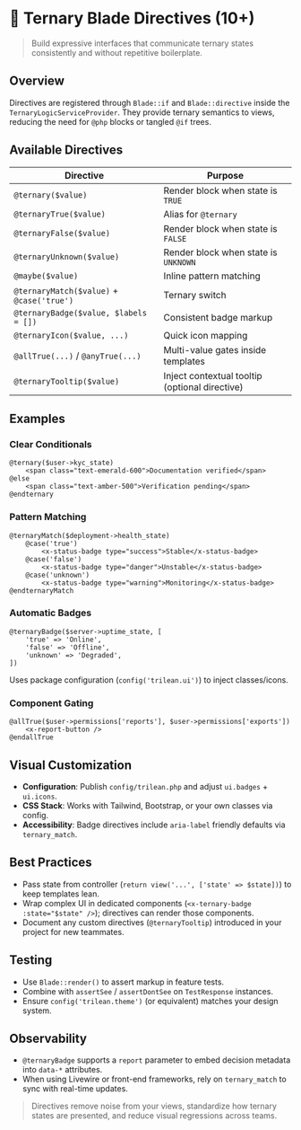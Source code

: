 # 🎨 Ternary Blade Directives (10+)

> Build expressive interfaces that communicate ternary states consistently and without repetitive boilerplate.

## Overview
Directives are registered through `Blade::if` and `Blade::directive` inside the `TernaryLogicServiceProvider`. They provide ternary semantics to views, reducing the need for `@php` blocks or tangled `@if` trees.

## Available Directives
| Directive | Purpose |
| --- | --- |
| `@ternary($value)` | Render block when state is `TRUE` |
| `@ternaryTrue($value)` | Alias for `@ternary` |
| `@ternaryFalse($value)` | Render block when state is `FALSE` |
| `@ternaryUnknown($value)` | Render block when state is `UNKNOWN` |
| `@maybe($value)` | Inline pattern matching |
| `@ternaryMatch($value)` + `@case('true')` | Ternary switch |
| `@ternaryBadge($value, $labels = [])` | Consistent badge markup |
| `@ternaryIcon($value, ...)` | Quick icon mapping |
| `@allTrue(...)` / `@anyTrue(...)` | Multi-value gates inside templates |
| `@ternaryTooltip($value)` | Inject contextual tooltip (optional directive) |

## Examples

### Clear Conditionals
```blade
@ternary($user->kyc_state)
    <span class="text-emerald-600">Documentation verified</span>
@else
    <span class="text-amber-500">Verification pending</span>
@endternary
```

### Pattern Matching
```blade
@ternaryMatch($deployment->health_state)
    @case('true')
        <x-status-badge type="success">Stable</x-status-badge>
    @case('false')
        <x-status-badge type="danger">Unstable</x-status-badge>
    @case('unknown')
        <x-status-badge type="warning">Monitoring</x-status-badge>
@endternaryMatch
```

### Automatic Badges
```blade
@ternaryBadge($server->uptime_state, [
    'true' => 'Online',
    'false' => 'Offline',
    'unknown' => 'Degraded',
])
```
Uses package configuration (`config('trilean.ui')`) to inject classes/icons.

### Component Gating
```blade
@allTrue($user->permissions['reports'], $user->permissions['exports'])
    <x-report-button />
@endallTrue
```

## Visual Customization
- **Configuration**: Publish `config/trilean.php` and adjust `ui.badges` + `ui.icons`.
- **CSS Stack**: Works with Tailwind, Bootstrap, or your own classes via config.
- **Accessibility**: Badge directives include `aria-label` friendly defaults via `ternary_match`.

## Best Practices
- Pass state from controller (`return view('...', ['state' => $state])`) to keep templates lean.
- Wrap complex UI in dedicated components (`<x-ternary-badge :state="$state" />`); directives can render those components.
- Document any custom directives (`@ternaryTooltip`) introduced in your project for new teammates.

## Testing
- Use `Blade::render()` to assert markup in feature tests.
- Combine with `assertSee` / `assertDontSee` on `TestResponse` instances.
- Ensure `config('trilean.theme')` (or equivalent) matches your design system.

## Observability
- `@ternaryBadge` supports a `report` parameter to embed decision metadata into `data-*` attributes.
- When using Livewire or front-end frameworks, rely on `ternary_match` to sync with real-time updates.

> Directives remove noise from your views, standardize how ternary states are presented, and reduce visual regressions across teams.
